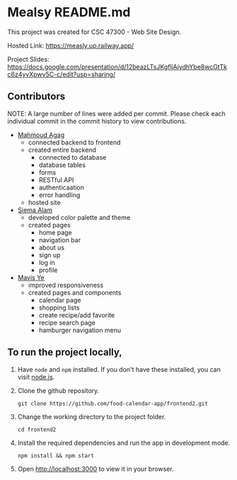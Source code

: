# Mealsy README.md

This project was created for CSC 47300 - Web Site Design.

Hosted Link: https://measly.up.railway.app/ 

Project Slides: https://docs.google.com/presentation/d/12beazLTsJKgfljAjydhYbe8wcGtTkc6z4yvXpwv5C-c/edit?usp=sharing/

## Contributors
NOTE: A large number of lines were added per commit. Please check each individual commit in the commit history to view contributions.
- [Mahmoud Agag](https://github.com/mahmoudagag)
    - connected backend to frontend
    - created entire backend
        - connected to database
        - database tables
        - forms
        - RESTful API
        - authenticaation
        - error handling
    - hosted site
- [Siema Alam](https://github.com/siemaaa)
    - developed color palette and theme
    - created pages
        - home page
        - navigation bar
        - about us
        - sign up
        - log in
        - profile
- [Mavis Ye](https://github.com/mye181)
    - improved responsiveness
    - created pages and components
        - calendar page
        - shopping lists
        - create recipe/add favorite
        - recipe search page
        - hamburger navigation menu

## To run the project locally,

1. Have `node` and `npm` installed. If you don't have these installed, you can visit [node.js](https://nodejs.org/en/download/).

2. Clone the github repository.

    `git clone https://github.com/food-calendar-app/frontend2.git`

5. Change the working directory to the project folder.

    `cd frontend2`

6. Install the required dependencies and run the app in development mode.

    `npm install && npm start`

7. Open [http://localhost:3000](http://localhost:3000) to view it in your browser.
